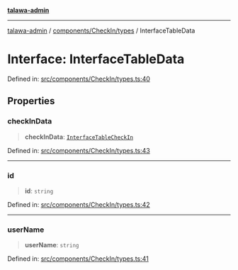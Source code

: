 [**talawa-admin**](../../../../README.md)

***

[talawa-admin](../../../../README.md) / [components/CheckIn/types](../README.md) / InterfaceTableData

# Interface: InterfaceTableData

Defined in: [src/components/CheckIn/types.ts:40](https://github.com/bint-Eve/talawa-admin/blob/3ea1bc8148fd1f2efa92a17958ea5a5df0d9cc86/src/components/CheckIn/types.ts#L40)

## Properties

### checkInData

> **checkInData**: [`InterfaceTableCheckIn`](InterfaceTableCheckIn.md)

Defined in: [src/components/CheckIn/types.ts:43](https://github.com/bint-Eve/talawa-admin/blob/3ea1bc8148fd1f2efa92a17958ea5a5df0d9cc86/src/components/CheckIn/types.ts#L43)

***

### id

> **id**: `string`

Defined in: [src/components/CheckIn/types.ts:42](https://github.com/bint-Eve/talawa-admin/blob/3ea1bc8148fd1f2efa92a17958ea5a5df0d9cc86/src/components/CheckIn/types.ts#L42)

***

### userName

> **userName**: `string`

Defined in: [src/components/CheckIn/types.ts:41](https://github.com/bint-Eve/talawa-admin/blob/3ea1bc8148fd1f2efa92a17958ea5a5df0d9cc86/src/components/CheckIn/types.ts#L41)
